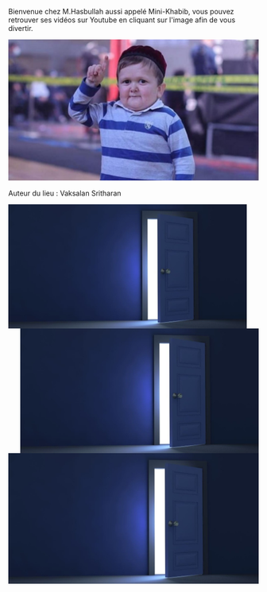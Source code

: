 Bienvenue chez M.Hasbullah aussi appelé Mini-Khabib, vous pouvez retrouver
ses vidéos sur Youtube en cliquant sur l'image afin de vous divertir.

[![Hasbullah](/images/hasbullah.jpg)](https://www.youtube.com/watch?v=EqQYFxWAheU)

Auteur du lieu : Vaksalan Sritharan

<a href="https://github.com/Vaksalan/myLabesgi/blob/main/salle4.md">
    <img src="./images/door.jpg" alt="image" width="480" align="left"/>
</a>


<a href="https://github.com/Vaksalan/myLabesgi/blob/main/salle2.md">
    <img src="./images/door.jpg" alt="image" width="480" align="right"/>
</a>


<a href="https://github.com/Vaksalan/myLabesgi/blob/main/salle1.md">
    <img src="./images/door.jpg" alt="image" width="510" align="center"/>
</a>
